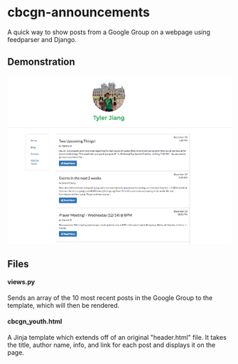# cbcgn-announcements
A quick way to show posts from a Google Group on a webpage using feedparser and Django.

## Demonstration
![Demo](https://github.com/tyj144/cbcgn-announcements/blob/master/demo.png)

## Files
#### views.py
Sends an array of the 10 most recent posts in the Google Group to the template, which will then be rendered.

#### cbcgn_youth.html
A Jinja template which extends off of an original "header.html" file. It takes the title, author name, info, and link for each post and displays it on the page.
